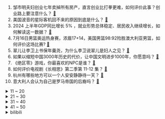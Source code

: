 1. 邹市明夫妇创业七年卖掉所有房产，直言创业比打拳更难，如何评价此事？创业路上要注意什么？ [:link:](https://www.zhihu.com/question/661340981)
2. 美国波音的星际客机回不来的原因到底是什么？ [:link:](https://www.zhihu.com/question/661313769)
3. 2024 上半年GDP同比增长 5% ，就业形势总体稳定、居民收入继续增长，如何解读这一数据？ [:link:](https://www.zhihu.com/question/661644071)
4. 7月16日男篮奥运热身赛，浓眉17+14，美国男篮98:92险胜澳大利亚男篮，如何评价这场比赛? [:link:](https://www.zhihu.com/question/661705710)
5. 翠儿让李卫上书保年羹尧，为什么李卫说翠儿是妇人之见？ [:link:](https://www.zhihu.com/question/497707002)
6. 如果以缩短中国3000年历史的代价，让中国文明进步1000年，你愿意吗？ [:link:](https://www.zhihu.com/question/661054957)
7. 《绝区零》游戏，你最喜欢的NPC是谁？ [:link:](https://www.zhihu.com/question/661144147)
8. 如何评价电视剧《长相思》第二季第 11-12 集？ [:link:](https://www.zhihu.com/question/661687502)
9. 杭州有哪些地方可以一个人安安静静待一天？ [:link:](https://www.zhihu.com/question/504314857)
10. 意大利人会认为自己是罗马帝国的后裔吗？ [:link:](https://www.zhihu.com/question/531465755)
<details>
<summary>11 ~ 20</summary>

11. 女子称从霸王茶姬离职后，被店方「张贴身份证号公示」，如何看待此事？从法律角度看此举是否涉及侵权？ [:link:](https://www.zhihu.com/question/661672257)
12. 如何评价Alderon Games发表消息称13/14代Intel CPU几乎注定会导致崩溃? [:link:](https://www.zhihu.com/question/661572415)
13. 饮用水市场「打水仗」，单瓶低至六七毛，专家「降价并非长久之计」，哪些信息值得关注？ [:link:](https://www.zhihu.com/question/661602359)
14. 肯德基刚进入中国市场时真的是高端吃食吗，有没有亲历者来聊聊？ [:link:](https://www.zhihu.com/question/661522415)
15. 中国 144 小时过境免签政策适用口岸增至 37 个，这一政策对口岸经济及旅游经济带来哪些影响？ [:link:](https://www.zhihu.com/question/661675308)
16. 为什么年轻人月薪两万却不敢在商场买衣服? [:link:](https://www.zhihu.com/question/656174706)
17. 梅西美洲杯决赛伤退，替补席捂脸持续痛哭 3 分钟，他本届比赛表现如何？如何评价他现在的实力？ [:link:](https://www.zhihu.com/question/661659664)
18. 如果注定要离别，那相遇意义是什么呢？ [:link:](https://www.zhihu.com/question/658889595)
19. 沈腾马丽新电影《抓娃娃》看完后最大的感受是什么？ [:link:](https://www.zhihu.com/question/661563695)
20. 特朗普宾州拉票遇袭，胜选概率升至 71%，马斯克、阿克曼称全力支持，宾州枪击对民主党的冲击有多大？ [:link:](https://www.zhihu.com/question/661639589)
</details>
<details>
<summary>21 ~ 30</summary>

21. 爸妈把卖老家房子的钱给我，我要转到媳妇，媳妇表示不要，并有些生气，这是为什么？ [:link:](https://www.zhihu.com/question/661345538)
22. 如何评价一个人想对异性梭哈的想法？ [:link:](https://www.zhihu.com/question/654019879)
23. 为什么今年奥运会毫无热度? [:link:](https://www.zhihu.com/question/659404588)
24. 女子吹未清洗空调多器官衰竭，被确诊感染重症军团菌肺炎，这是一种什么细菌？如何预防和治疗？ [:link:](https://www.zhihu.com/question/661583457)
25. 晋国如果没有发生小宗取代大宗，是不是能避免分裂？ [:link:](https://www.zhihu.com/question/661348203)
26. 电影《默杀》中李涵对女儿小彤是什么情感？ [:link:](https://www.zhihu.com/question/661410225)
27. 如何评价Java框架若依? [:link:](https://www.zhihu.com/question/365634958)
28. 动画和漫画作品中有哪些让你有“啊，这样就死了?”的人物？ [:link:](https://www.zhihu.com/question/661050426)
29. 如何解决毕业生毕业后可能三五年找不到稳定工作的状况? [:link:](https://www.zhihu.com/question/659049774)
30. 适应了环境的人，是否一定程度上就具有了改变环境的能力？ [:link:](https://www.zhihu.com/question/661276857)
</details>
<details>
<summary>31 ~ 40</summary>

31. 骑行对于体能差的真的有减肥效果吗？ [:link:](https://www.zhihu.com/question/661305320)
32. 你还看书吗？为什么？ [:link:](https://www.zhihu.com/question/661417254)
33. 中国最被低估的自然景区是哪里？ [:link:](https://www.zhihu.com/question/660620477)
34. 武松找的仵作为什么什么都交代了，不怕西门庆等人报复吗？ [:link:](https://www.zhihu.com/question/646889838)
35. 传统文化中，有没有一种美让你不曾忘记？ [:link:](https://www.zhihu.com/question/661390232)
36. 为什么潘金莲一定要选择杀掉武大郎，而不是选择其他方式离开他？ [:link:](https://www.zhihu.com/question/661068244)
37. 为什么三英战吕布以多欺少，还能被后世传为经典？ [:link:](https://www.zhihu.com/question/660752214)
38. 川大智胜回应股价涨停「原因没法判定，公司经营正常」，哪些信息值得关注？ [:link:](https://www.zhihu.com/question/661646685)
39. 如何评价杜聿明指挥远征军翻越野人山？ [:link:](https://www.zhihu.com/question/43989914)
40. 租房改造有哪些钱最值得花，哪些钱千万不要花？ [:link:](https://www.zhihu.com/question/658747729)
</details>
<details>
<summary>41 ~ 50</summary>

41. 古建中的塔你最喜欢哪一类？旅行中遇到的塔你最喜欢哪一座？ [:link:](https://www.zhihu.com/question/661247958)
42. 傅里叶级数为什么会收敛到原函数？ [:link:](https://www.zhihu.com/question/40663709)
43. 对于职场新人，如何把握与同事交流工作和闲聊的分寸？ [:link:](https://www.zhihu.com/question/661366348)
44. 同省份内的自然景观能有多「天差地别」？ [:link:](https://www.zhihu.com/question/660620542)
45. 家用咖啡机和咖啡店的咖啡味道差别在哪里？有好用的家用款推荐吗？ [:link:](https://www.zhihu.com/question/661641778)
46. 减肥中最难坚持的部分是什么？ [:link:](https://www.zhihu.com/question/661139989)
47. 有人工资卡转账额度被降到 500 元，业内称确实有「一刀切」的情况，银行这一做法是否合理？有何影响？ [:link:](https://www.zhihu.com/question/661677881)
48. 作为职场新人，我加班几天努力完成的方案总得不到上司的认可，如何更有效地满足上司的期望？ [:link:](https://www.zhihu.com/question/660814258)
49. 工作三年，存款十万，工作抑郁，可以裸辞吗? [:link:](https://www.zhihu.com/question/661128643)
50. 真正好的爱情是什么样子的啊? [:link:](https://www.zhihu.com/question/629109778)
</details><details>
<summary>bilibili</summary>

</details>